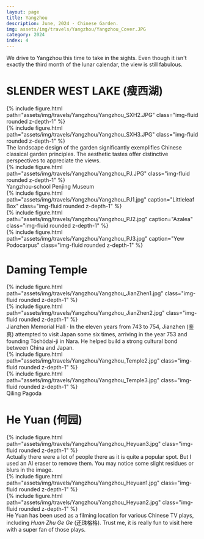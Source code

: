 ```yaml
---
layout: page
title: Yangzhou
description: June, 2024 · Chinese Garden.
img: assets/img/travels/Yangzhou/Yangzhou_Cover.JPG
category: 2024
index: 4
---
```


We drive to Yangzhou this time to take in the sights. Even though it isn't exactly the third month of the lunar calendar, the view is still fabulous.

# SLENDER WEST LAKE (瘦西湖)

<div class="row justify-content-sm-center">
    <div class="col-sm mt-3 mt-md-0">
        {% include figure.html path="assets/img/travels/Yangzhou/Yangzhou_SXH2.JPG" class="img-fluid rounded z-depth-1" %}
    </div>
    <div class="col-sm mt-3 mt-md-0">
        {% include figure.html path="assets/img/travels/Yangzhou/Yangzhou_SXH3.JPG" class="img-fluid rounded z-depth-1" %}
    </div>
</div>
<div class="caption">
    The landscape design of the garden significantly exemplifies Chinese classical garden principles. The aesthetic tastes offer distinctive perspectives to appreciate the views.
</div>

<div class="row">
    <div class="col-sm mt-3 mt-md-0">
        {% include figure.html path="assets/img/travels/Yangzhou/Yangzhou_PJ.JPG" class="img-fluid rounded z-depth-1" %}
    </div>
</div>
<div class="caption">
    Yangzhou-school Penjing Museum
</div>

<div class="row">
    <div class="col-sm mt-3 mt-md-0">
        {% include figure.html path="assets/img/travels/Yangzhou/Yangzhou_PJ1.jpg" caption="Littleleaf Box" class="img-fluid rounded z-depth-1" %}
    </div>
    <div class="col-sm mt-3 mt-md-0">
        {% include figure.html path="assets/img/travels/Yangzhou/Yangzhou_PJ2.jpg" caption="Azalea" class="img-fluid rounded z-depth-1" %}
    </div>
    <div class="col-sm mt-3 mt-md-0">
        {% include figure.html path="assets/img/travels/Yangzhou/Yangzhou_PJ3.jpg" caption="Yew Podocarpus" class="img-fluid rounded z-depth-1" %}
    </div>
</div>

# Daming Temple

<div class="row justify-content-sm-center">
    <div class="col-sm mt-3 mt-md-0">
        {% include figure.html path="assets/img/travels/Yangzhou/Yangzhou_JianZhen1.jpg" class="img-fluid rounded z-depth-1" %}
    </div>
    <div class="col-sm mt-3 mt-md-0">
        {% include figure.html path="assets/img/travels/Yangzhou/Yangzhou_JianZhen2.jpg" class="img-fluid rounded z-depth-1" %}
    </div>
</div>
<div class="caption">
    Jianzhen Memorial Hall ·  In the eleven years from 743 to 754, Jianzhen (鉴真) attempted to visit Japan some six times, arriving in the year 753 and founding Tōshōdai-ji in Nara. He helped build a strong cultural bond between China and Japan.
</div>

<div class="row">
    <div class="col-sm mt-3 mt-md-0">
        {% include figure.html path="assets/img/travels/Yangzhou/Yangzhou_Temple2.jpg" class="img-fluid rounded z-depth-1" %}
    </div>
    <div class="col-sm mt-3 mt-md-0">
        {% include figure.html path="assets/img/travels/Yangzhou/Yangzhou_Temple3.jpg" class="img-fluid rounded z-depth-1" %}
    </div>
</div>
<div class="caption">
    Qiling Pagoda
</div>

# He Yuan (何园)

<div class="row">
    <div class="col-sm mt-3 mt-md-0">
        {% include figure.html path="assets/img/travels/Yangzhou/Yangzhou_Heyuan3.jpg" class="img-fluid rounded z-depth-1" %}
    </div>
</div>
<div class="caption">
    Actually there were a lot of people there as it is quite a popular spot. But I used an AI eraser to remove them. You may notice some slight residues or blurs in the image.
</div>

<div class="row justify-content-sm-center">
    <div class="col-sm mt-3 mt-md-0">
        {% include figure.html path="assets/img/travels/Yangzhou/Yangzhou_Heyuan1.jpg" class="img-fluid rounded z-depth-1" %}
    </div>
    <div class="col-sm mt-3 mt-md-0">
        {% include figure.html path="assets/img/travels/Yangzhou/Yangzhou_Heyuan2.jpg" class="img-fluid rounded z-depth-1" %}
    </div>
</div>
<div class="caption">
    He Yuan has been used as a filming location for various Chinese TV plays, including <i>Huan Zhu Ge Ge</i> (还珠格格). Trust me, it is really fun to visit here with a super fan of those plays.
</div>